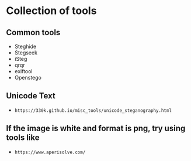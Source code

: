 # Collection of tools  

## Common tools
  - Steghide
  - Stegseek
  - iSteg
  - qrqr
  - exiftool
  - Openstego

## Unicode Text
  - `https://330k.github.io/misc_tools/unicode_steganography.html`

## If the image is white and format is png, try using tools like 
  - `https://www.aperisolve.com/`
    
